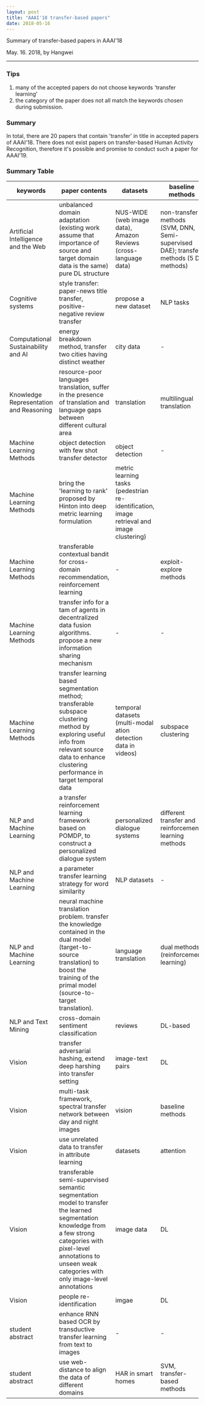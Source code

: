 ```yaml
---
layout: post
title: "AAAI'18 transfer-based papers"
date: 2018-05-16
---
```



﻿Summary of transfer-based papers in AAAI'18

May. 16. 2018, by Hangwei

-----------------------------------------------------

### Tips
1. many of the accepted papers do not choose keywords 'transfer learning'
2. the category of the paper does not all match the keywords chosen during submission.

### Summary
In total, there are 20 papers that contain 'transfer' in title in accepted papers of AAAI'18. There does not exist papers on transfer-based Human Activity Recognition, therefore it's possible and promise to conduct such a paper for AAAI'19.

### Summary Table

|keywords  |paper contents      | datasets  | baseline methods                |
|--------|------------|----------------|-----|
|Artificial Intelligence and the Web| unbalanced domain adaptation (existing work assume that importance of source and target domain data is the same)  pure DL structure            | NUS-WIDE (web image data), Amazon Reviews (cross-language data) | non-transfer methods (SVM, DNN, Semi-supervised DAE); transfer methods (5 DL methods)
|Cognitive systems       | style transfer: paper-news title transfer, positive-negative review transfer      |propose a new dataset        | NLP tasks |
|Computational Sustainability and AI    |energy breakdown method, transfer two cities having distinct weather|city data| -|
|Knowledge Representation and Reasoning    |resource-poor languages translation, suffer in the presence of translation and language gaps between different cultural area |translation|  multilingual translation  |
|Machine Learning Methods |object detection with few shot transfer detector|object detection|-|
|Machine Learning Methods | bring the 'learning to rank' proposed by Hinton into deep metric learning formulation |metric learning tasks (pedestrian re-identification, image retrieval and image clustering)||
|Machine Learning Methods | transferable contextual bandit for cross-domain recommendation, reinforcement learning | - | exploit-explore methods |
| Machine Learning Methods | transfer info for a tam of agents in decentralized data fusion algorithms. propose a new information sharing mechanism | - |  -|
| Machine Learning Methods  | transfer learning based segmentation method; transferable subspace clustering method by exploring useful info from relevant source data to enhance clustering performance in target temporal data | temporal datasets (multi-modal ation detection data in videos) | subspace clustering |
| NLP and Machine Learning | a transfer reinforcement learning framework based on POMDP, to construct a personalized dialogue system | personalized dialogue systems | different transfer and reinforcement learning methods |
| NLP and Machine Learning | a parameter transfer learning strategy for word similarity | NLP datasets | - |
| NLP and Machine Learning | neural machine translation problem. transfer the knowledge contained in the dual model (target-to-source translation) to boost the training of the primal model (source-to-target translation). | language translation | dual methods (reinforcement learning) |
| NLP and Text Mining | cross-domain sentiment classification | reviews | DL-based |
| Vision | transfer adversarial hashing, extend deep harshing into transfer setting | image-text pairs | DL |
| Vision | multi-task framework, spectral transfer network between day and night images | vision | baseline methods |
| Vision | use unrelated data to transfer in attribute learning | datasets | attention |
| Vision | transferable semi-supervised semantic segmentation model to transfer the learned segmentation knowledge from a few strong categories with pixel-level annotations to unseen weak categories with only image-level annotations | image data | DL |
| Vision | people re-identification | imgae | DL |
| student abstract | enhance RNN based OCR by transductive transfer learning from text to images | - | - |
| student abstract | use web-distance to align the data of different domains | HAR in smart homes | SVM, transfer-based methods |


